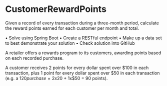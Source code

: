 # CustomerRewardPoints
Given a record of every transaction during a three-month period, calculate the reward points earned for each customer per month and total.

• Solve using Spring Boot
• Create a RESTful endpoint
• Make up a data set to best demonstrate your solution
• Check solution into GitHub

A retailer offers a rewards program to its customers, awarding points based on each recorded purchase.
 
A customer receives 2 points for every dollar spent over $100 in each transaction, plus 1 point for every dollar spent over $50 in each transaction
(e.g. a $120 purchase = 2x$20 + 1x$50 = 90 points).
